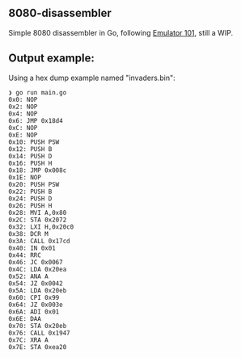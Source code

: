 ## 8080-disassembler
Simple 8080 disassembler in Go, following [Emulator 101](http://emulator101.com/),
still a WIP.
## Output example:
Using a hex dump example named "invaders.bin":
```shell
❯ go run main.go
0x0: NOP 
0x2: NOP 
0x4: NOP 
0x6: JMP 0x18d4 
0xC: NOP 
0xE: NOP 
0x10: PUSH PSW 
0x12: PUSH B 
0x14: PUSH D 
0x16: PUSH H 
0x18: JMP 0x008c 
0x1E: NOP 
0x20: PUSH PSW 
0x22: PUSH B 
0x24: PUSH D 
0x26: PUSH H 
0x28: MVI A,0x80 
0x2C: STA 0x2072 
0x32: LXI H,0x20c0 
0x38: DCR M 
0x3A: CALL 0x17cd 
0x40: IN 0x01 
0x44: RRC 
0x46: JC 0x0067 
0x4C: LDA 0x20ea 
0x52: ANA A 
0x54: JZ 0x0042 
0x5A: LDA 0x20eb 
0x60: CPI 0x99 
0x64: JZ 0x003e 
0x6A: ADI 0x01 
0x6E: DAA 
0x70: STA 0x20eb 
0x76: CALL 0x1947 
0x7C: XRA A 
0x7E: STA 0xea20 
```
